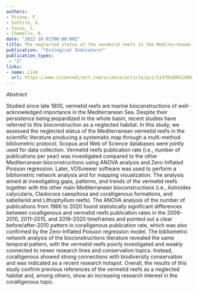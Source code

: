 ```yaml
---
authors:
- Picone, F.
- Sottile, G.
- Fazio, C.
- Chemello, R.
date: "2022-10-01T00:00:00Z"
title: The neglected status of the vermetid reefs in the Mediterranean Sea. A systematic map
publication: '*Ecological Indicators*'  
publication_types:
 - "2"
links:
- name: Link
  url: https://www.sciencedirect.com/science/article/pii/S1470160X22008317
---
```


*Abstract*

Studied since late 1800, vermetid reefs are marine bioconstructions of well-acknowledged importance in the Mediterranean Sea. Despite their persistence being jeopardized in the whole basin, recent studies have referred to this bioconstruction as a neglected habitat. In this study, we assessed the neglected status of the Mediterranean vermetid reefs in the scientific literature producing a systematic map through a multi-method bibliometric protocol. Scopus and Web of Science databases were jointly used for data collection. Vermetid reefs publication rate (i.e., number of publications per year) was investigated compared to the other Mediterranean bioconstructions using ANOVA analysis and Zero-Inflated Poisson regression. Later, VOSviewer software was used to perform a bibliometric network analysis and for mapping visualization. The analysis aimed at investigating gaps, patterns, and trends of the vermetid reefs together with the other main Mediterranean bioconstructions (i.e., Astroides calycularis, Cladocora caespitosa and coralligenous formations, and sabellariid and Lithophyllum reefs). The ANOVA analysis of the number of publications from 1966 to 2020 found statistically significant differences between coralligenous and vermetid reefs publication rates in the 2006–2010, 2011–2015, and 2016–2020 timeframes and pointed out a clear before/after-2010 pattern in coralligenous publication rate, which was also confirmed by the Zero-Inflated Poisson regression model. The bibliometric network analysis of the bioconstructions literature revealed the same temporal pattern, with the vermetid reefs poorly investigated and weakly connected to newer research lines and conservation topics. Instead, coralligenous showed strong connections with biodiversity conservation and was indicated as a recent research hotspot. Overall, the results of this study confirm previous references of the vermetid reefs as a neglected habitat and, among others, show an increasing research interest in the coralligenous topic.
